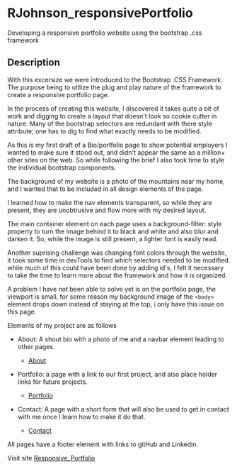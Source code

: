 # RJohnson_responsivePortfolio
Developing a responsive portfolio website using the bootstrap .css framework

## Description
With this excersize we were introduced to the Bootstrap .CSS Framework. The purpose being to utilize the plug and play nature of the framework to create a responsive portfolio page.


In the process of creating this website, I discovered it takes quite a bit of work and digging to create a layout that doesn't look so cookie cutter in nature. Many of the bootstrap selectors are redundant with there style attribute; one has to dig to find what exactly needs to be modified. 

As this is my first draft of a Bio/portfolio page to show potential employers I wanted to make sure it stood out, and didn't appear the same as a million+ other sites on the web. So while following the brief I also took time to style the individual bootstrap components. 

The background of my website is a photo of the mountains near my home, and I wanted that to be included in all design elements of the page.

  I learned how to make the nav elements transparent, so while they are present, they are unobtrusive and flow more with my desired layout.

  The main container element on each page uses a background-filter: style property to turn the image behind it to black and white and also blur and darken it. So, while the image is still present, a lighter font is easily read.
 
 Another suprising challenge was changing font colors through the website, it took some time in devTools to find which selectors needed to be modified. while much of this could have been done by adding id's, I felt it necessary to take the time to learn more about the framework and how it is organized. 

 A problem I have not been able to solve yet is on the portfolio page, the viewport is small, for some reason my background image of the `<body>` element drops down instead of staying at the top, i only have this
 issue on this page.

Elements of my project are as follows
* About: A shout bio with a photo of me and a navbar element leading to other pages.
  * [About](screenshots/About.jpg)

* Portfolio: a page with a link to our first project, and also place holder links for future projects.
  * [Portfolio](screenshots/Portfolio.jpg)

* Contact: A page with a short form that will also be used to get in contact with me once I learn how to make it do that.
  * [Contact](screenshots/Contact.jpg)

All pages have a footer element with links to gitHub and Linkedin.

Visit site [Responsive_Portfolio](https://rjsa210.github.io/RJohnson_responsivePortfolio/)




